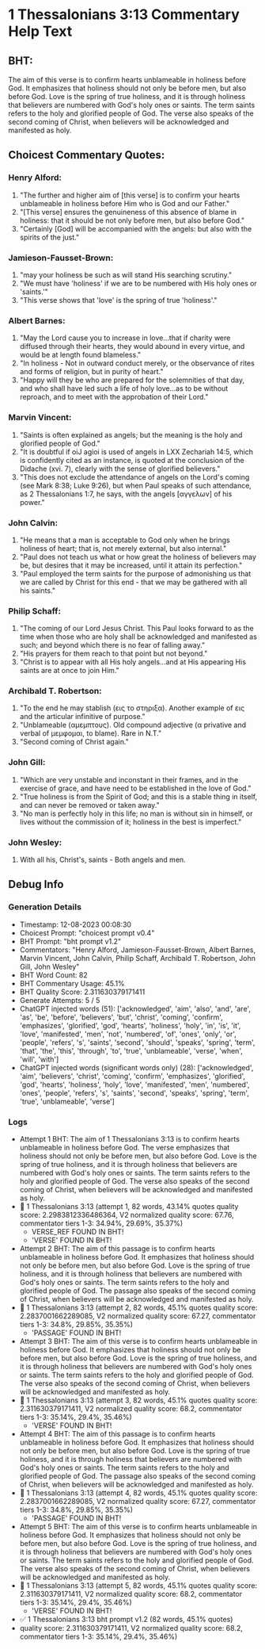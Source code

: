 # 1 Thessalonians 3:13 Commentary Help Text

## BHT:
The aim of this verse is to confirm hearts unblameable in holiness before God. It emphasizes that holiness should not only be before men, but also before God. Love is the spring of true holiness, and it is through holiness that believers are numbered with God's holy ones or saints. The term saints refers to the holy and glorified people of God. The verse also speaks of the second coming of Christ, when believers will be acknowledged and manifested as holy.

## Choicest Commentary Quotes:
### Henry Alford:
1. "The further and higher aim of [this verse] is to confirm your hearts unblameable in holiness before Him who is God and our Father."
2. "[This verse] ensures the genuineness of this absence of blame in holiness: that it should be not only before men, but also before God."
3. "Certainly [God] will be accompanied with the angels: but also with the spirits of the just."

### Jamieson-Fausset-Brown:
1. "may your holiness be such as will stand His searching scrutiny."
2. "We must have 'holiness' if we are to be numbered with His holy ones or 'saints.'"
3. "This verse shows that 'love' is the spring of true 'holiness'."

### Albert Barnes:
1. "May the Lord cause you to increase in love...that if charity were diffused through their hearts, they would abound in every virtue, and would be at length found blameless."
2. "In holiness - Not in outward conduct merely, or the observance of rites and forms of religion, but in purity of heart."
3. "Happy will they be who are prepared for the solemnities of that day, and who shall have led such a life of holy love...as to be without reproach, and to meet with the approbation of their Lord."

### Marvin Vincent:
1. "Saints is often explained as angels; but the meaning is the holy and glorified people of God." 
2. "It is doubtful if oiJ agioi is used of angels in LXX Zechariah 14:5, which is confidently cited as an instance, is quoted at the conclusion of the Didache (xvi. 7), clearly with the sense of glorified believers."
3. "This does not exclude the attendance of angels on the Lord's coming (see Mark 8:38; Luke 9:26), but when Paul speaks of such attendance, as 2 Thessalonians 1:7, he says, with the angels [αγγελων] of his power."

### John Calvin:
1. "He means that a man is acceptable to God only when he brings holiness of heart; that is, not merely external, but also internal." 
2. "Paul does not teach us what or how great the holiness of believers may be, but desires that it may be increased, until it attain its perfection." 
3. "Paul employed the term saints for the purpose of admonishing us that we are called by Christ for this end - that we may be gathered with all his saints."

### Philip Schaff:
1. "The coming of our Lord Jesus Christ. This Paul looks forward to as the time when those who are holy shall be acknowledged and manifested as such; and beyond which there is no fear of falling away." 
2. "His prayers for them reach to that point but not beyond."
3. "Christ is to appear with all His holy angels...and at His appearing His saints are at once to join Him."

### Archibald T. Robertson:
1. "To the end he may stablish (εις το στηριξα). Another example of εις and the articular infinitive of purpose." 
2. "Unblameable (αμεμπτους). Old compound adjective (α privative and verbal of μεμφομαι, to blame). Rare in N.T."
3. "Second coming of Christ again."

### John Gill:
1. "Which are very unstable and inconstant in their frames, and in the exercise of grace, and have need to be established in the love of God." 
2. "True holiness is from the Spirit of God; and this is a stable thing in itself, and can never be removed or taken away."
3. "No man is perfectly holy in this life; no man is without sin in himself, or lives without the commission of it; holiness in the best is imperfect."

### John Wesley:
1. With all his, Christ's, saints - Both angels and men.



## Debug Info
### Generation Details
- Timestamp: 12-08-2023 00:08:30
- Choicest Prompt: "choicest prompt v0.4"
- BHT Prompt: "bht prompt v1.2"
- Commentators: "Henry Alford, Jamieson-Fausset-Brown, Albert Barnes, Marvin Vincent, John Calvin, Philip Schaff, Archibald T. Robertson, John Gill, John Wesley"
- BHT Word Count: 82
- BHT Commentary Usage: 45.1%
- BHT Quality Score: 2.311630379171411
- Generate Attempts: 5 / 5
- ChatGPT injected words (51):
	['acknowledged', 'aim', 'also', 'and', 'are', 'as', 'be', 'before', 'believers', 'but', 'christ', 'coming', 'confirm', 'emphasizes', 'glorified', 'god', 'hearts', 'holiness', 'holy', 'in', 'is', 'it', 'love', 'manifested', 'men', 'not', 'numbered', 'of', 'ones', 'only', 'or', 'people', 'refers', 's', 'saints', 'second', 'should', 'speaks', 'spring', 'term', 'that', 'the', 'this', 'through', 'to', 'true', 'unblameable', 'verse', 'when', 'will', 'with']
- ChatGPT injected words (significant words only) (28):
	['acknowledged', 'aim', 'believers', 'christ', 'coming', 'confirm', 'emphasizes', 'glorified', 'god', 'hearts', 'holiness', 'holy', 'love', 'manifested', 'men', 'numbered', 'ones', 'people', 'refers', 's', 'saints', 'second', 'speaks', 'spring', 'term', 'true', 'unblameable', 'verse']

### Logs
- Attempt 1 BHT: The aim of 1 Thessalonians 3:13 is to confirm hearts unblameable in holiness before God. The verse emphasizes that holiness should not only be before men, but also before God. Love is the spring of true holiness, and it is through holiness that believers are numbered with God's holy ones or saints. The term saints refers to the holy and glorified people of God. The verse also speaks of the second coming of Christ, when believers will be acknowledged and manifested as holy.
- 🔄 1 Thessalonians 3:13 (attempt 1, 82 words, 43.14% quotes quality score: 2.2983812336486364, V2 normalized quality score: 67.76, commentator tiers 1-3: 34.94%, 29.69%, 35.37%) 
	- VERSE_REF FOUND IN BHT! 
	- 'VERSE' FOUND IN BHT!
- Attempt 2 BHT: The aim of this passage is to confirm hearts unblameable in holiness before God. It emphasizes that holiness should not only be before men, but also before God. Love is the spring of true holiness, and it is through holiness that believers are numbered with God's holy ones or saints. The term saints refers to the holy and glorified people of God. The passage also speaks of the second coming of Christ, when believers will be acknowledged and manifested as holy.
- 🔄 1 Thessalonians 3:13 (attempt 2, 82 words, 45.1% quotes quality score: 2.2837001662289085, V2 normalized quality score: 67.27, commentator tiers 1-3: 34.8%, 29.85%, 35.35%) 
	- 'PASSAGE' FOUND IN BHT!
- Attempt 3 BHT: The aim of this verse is to confirm hearts unblameable in holiness before God. It emphasizes that holiness should not only be before men, but also before God. Love is the spring of true holiness, and it is through holiness that believers are numbered with God's holy ones or saints. The term saints refers to the holy and glorified people of God. The verse also speaks of the second coming of Christ, when believers will be acknowledged and manifested as holy.
- 🔄 1 Thessalonians 3:13 (attempt 3, 82 words, 45.1% quotes quality score: 2.311630379171411, V2 normalized quality score: 68.2, commentator tiers 1-3: 35.14%, 29.4%, 35.46%) 
	- 'VERSE' FOUND IN BHT!
- Attempt 4 BHT: The aim of this passage is to confirm hearts unblameable in holiness before God. It emphasizes that holiness should not only be before men, but also before God. Love is the spring of true holiness, and it is through holiness that believers are numbered with God's holy ones or saints. The term saints refers to the holy and glorified people of God. The passage also speaks of the second coming of Christ, when believers will be acknowledged and manifested as holy.
- 🔄 1 Thessalonians 3:13 (attempt 4, 82 words, 45.1% quotes quality score: 2.2837001662289085, V2 normalized quality score: 67.27, commentator tiers 1-3: 34.8%, 29.85%, 35.35%) 
	- 'PASSAGE' FOUND IN BHT!
- Attempt 5 BHT: The aim of this verse is to confirm hearts unblameable in holiness before God. It emphasizes that holiness should not only be before men, but also before God. Love is the spring of true holiness, and it is through holiness that believers are numbered with God's holy ones or saints. The term saints refers to the holy and glorified people of God. The verse also speaks of the second coming of Christ, when believers will be acknowledged and manifested as holy.
- 🔄 1 Thessalonians 3:13 (attempt 5, 82 words, 45.1% quotes quality score: 2.311630379171411, V2 normalized quality score: 68.2, commentator tiers 1-3: 35.14%, 29.4%, 35.46%) 
	- 'VERSE' FOUND IN BHT!
- ✅ 1 Thessalonians 3:13 bht prompt v1.2 (82 words, 45.1% quotes)
- quality score: 2.311630379171411, V2 normalized quality score: 68.2, commentator tiers 1-3: 35.14%, 29.4%, 35.46%)